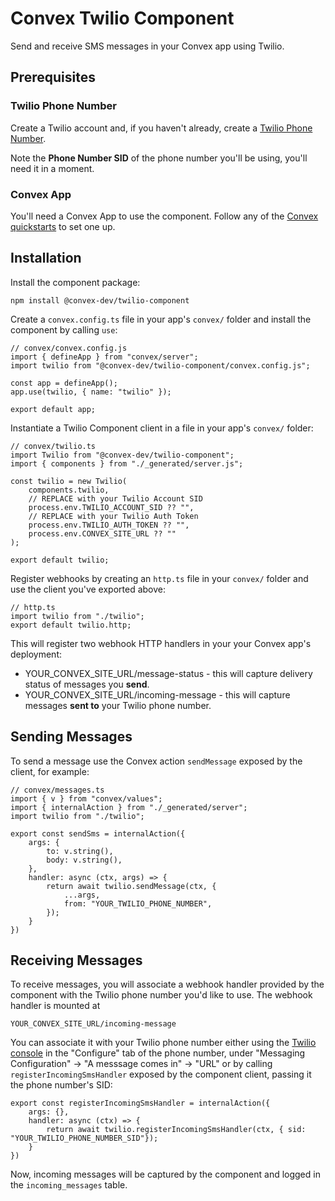 # Convex Twilio Component
Send and receive SMS messages in your Convex app using Twilio.


## Prerequisites

### Twilio Phone Number
Create a Twilio account and, if you haven't already, create a [Twilio Phone Number](https://www.twilio.com/docs/phone-numbers).

Note the **Phone Number SID** of the phone number you'll be using, you'll need it in a moment.


### Convex App
You'll need a Convex App to use the component. Follow any of the [Convex quickstarts](https://docs.convex.dev/home) to set one up.

## Installation

Install the component package:
```
npm install @convex-dev/twilio-component
```


Create a `convex.config.ts` file in your app's `convex/` folder and install the component by calling `use`:
```
// convex/convex.config.js
import { defineApp } from "convex/server";
import twilio from "@convex-dev/twilio-component/convex.config.js";

const app = defineApp();
app.use(twilio, { name: "twilio" });

export default app;
```

Instantiate a Twilio Component client in a file in your app's `convex/` folder:
```
// convex/twilio.ts
import Twilio from "@convex-dev/twilio-component";
import { components } from "./_generated/server.js";

const twilio = new Twilio(
    components.twilio,
    // REPLACE with your Twilio Account SID
    process.env.TWILIO_ACCOUNT_SID ?? "",
    // REPLACE with your Twilio Auth Token
    process.env.TWILIO_AUTH_TOKEN ?? "",
    process.env.CONVEX_SITE_URL ?? ""
);

export default twilio;
```

Register webhooks by creating an `http.ts` file in your `convex/` folder and use the client you've exported above:
```
// http.ts
import twilio from "./twilio";
export default twilio.http;
```

This will register two webhook HTTP handlers in your your Convex app's deployment:
- YOUR_CONVEX_SITE_URL/message-status - this will capture delivery status of messages you **send**.
- YOUR_CONVEX_SITE_URL/incoming-message - this will capture messages **sent to** your Twilio phone number.

## Sending Messages
To send a message use the Convex action `sendMessage` exposed by the client, for example:
```
// convex/messages.ts
import { v } from "convex/values";
import { internalAction } from "./_generated/server";
import twilio from "./twilio";

export const sendSms = internalAction({
    args: {
        to: v.string(),
        body: v.string(),
    },
    handler: async (ctx, args) => {
        return await twilio.sendMessage(ctx, {
            ...args,
            from: "YOUR_TWILIO_PHONE_NUMBER",
        });
    }
})
```


## Receiving Messages
To receive messages, you will associate a webhook handler provided by the component with the Twilio phone number you'd like to use.
The webhook handler is mounted at 
```
YOUR_CONVEX_SITE_URL/incoming-message
```

You can associate it with your Twilio phone number either using the [Twilio console](https://console.twilio.com/) in the "Configure" tab of the phone number, under "Messaging Configuration" -> "A messsage comes in" -> "URL" or by calling `registerIncomingSmsHandler` exposed by the component client, passing it the phone number's SID:
```
export const registerIncomingSmsHandler = internalAction({
    args: {},
    handler: async (ctx) => {
        return await twilio.registerIncomingSmsHandler(ctx, { sid: "YOUR_TWILIO_PHONE_NUMBER_SID"});
    }
})
```

Now, incoming messages will be captured by the component and logged in the `incoming_messages` table.